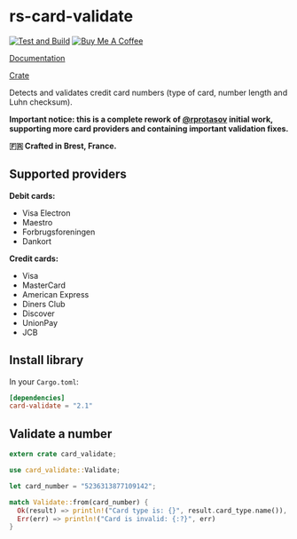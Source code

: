 rs-card-validate
================

[![Test and Build](https://github.com/valeriansaliou/rs-card-validate/workflows/Test%20and%20Build/badge.svg?branch=master)](https://github.com/valeriansaliou/rs-card-validate/actions?query=workflow%3A%22Test+and+Build%22) [![Buy Me A Coffee](https://img.shields.io/badge/buy%20me%20a%20coffee-donate-yellow.svg)](https://www.buymeacoffee.com/valeriansaliou)

[Documentation](https://docs.rs/crate/card-validate)

[Crate](https://crates.io/crates/card-validate)

Detects and validates credit card numbers (type of card, number length and Luhn checksum).

**Important notice: this is a complete rework of [@rprotasov](https://github.com/rprotasov/creditcardvalidator) initial work, supporting more card providers and containing important validation fixes.**

**🇫🇷 Crafted in Brest, France.**

## Supported providers

**Debit cards:**

* Visa Electron
* Maestro
* Forbrugsforeningen
* Dankort

**Credit cards:**

* Visa
* MasterCard
* American Express
* Diners Club
* Discover
* UnionPay
* JCB

## Install library

In your `Cargo.toml`:

```toml
[dependencies]
card-validate = "2.1"
```

## Validate a number

```rust
extern crate card_validate;

use card_validate::Validate;

let card_number = "5236313877109142";

match Validate::from(card_number) {
  Ok(result) => println!("Card type is: {}", result.card_type.name()),
  Err(err) => println!("Card is invalid: {:?}", err)
}
```
